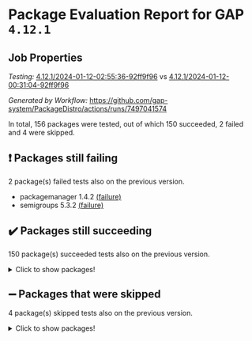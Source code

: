 # Package Evaluation Report for GAP `4.12.1`

## Job Properties

*Testing:* [4.12.1/2024-01-12-02:55:36-92ff9f96](https://github.com/gap-system/PackageDistro/blob/data/reports/4.12.1/2024-01-12-02:55:36-92ff9f96) vs [4.12.1/2024-01-12-00:31:04-92ff9f96](https://github.com/gap-system/PackageDistro/blob/data/reports/4.12.1/2024-01-12-00:31:04-92ff9f96)

*Generated by Workflow:* https://github.com/gap-system/PackageDistro/actions/runs/7497041574

In total, 156 packages were tested, out of which 150 succeeded, 2 failed and 4 were skipped.

## :exclamation: Packages still failing

2 package(s) failed tests also on the previous version.
- packagemanager 1.4.2 [(failure)](https://github.com/gap-system/PackageDistro/actions/runs/7497041574/job/20410445731)
- semigroups 5.3.2 [(failure)](https://github.com/gap-system/PackageDistro/actions/runs/7497041574/job/20410448028)

## :heavy_check_mark: Packages still succeeding

150 package(s) succeeded tests also on the previous version.
<details><summary>Click to show packages!</summary>

- 4ti2interface 2023.02-04 [(success)](https://github.com/gap-system/PackageDistro/actions/runs/7497041574/job/20410429980)
- ace 5.6.2 [(success)](https://github.com/gap-system/PackageDistro/actions/runs/7497041574/job/20410430160)
- aclib 1.3.2 [(success)](https://github.com/gap-system/PackageDistro/actions/runs/7497041574/job/20410430301)
- agt 0.3.1 [(success)](https://github.com/gap-system/PackageDistro/actions/runs/7497041574/job/20410430477)
- alnuth 3.2.1 [(success)](https://github.com/gap-system/PackageDistro/actions/runs/7497041574/job/20410430628)
- anupq 3.3.0 [(success)](https://github.com/gap-system/PackageDistro/actions/runs/7497041574/job/20410430784)
- atlasrep 2.1.8 [(success)](https://github.com/gap-system/PackageDistro/actions/runs/7497041574/job/20410431009)
- autodoc 2023.06.19 [(success)](https://github.com/gap-system/PackageDistro/actions/runs/7497041574/job/20410433173)
- automata 1.15 [(success)](https://github.com/gap-system/PackageDistro/actions/runs/7497041574/job/20410433346)
- automgrp 1.3.2 [(success)](https://github.com/gap-system/PackageDistro/actions/runs/7497041574/job/20410433466)
- autpgrp 1.11 [(success)](https://github.com/gap-system/PackageDistro/actions/runs/7497041574/job/20410433700)
- cap 2024.01-03 [(success)](https://github.com/gap-system/PackageDistro/actions/runs/7497041574/job/20410433809)
- caratinterface 2.3.6 [(success)](https://github.com/gap-system/PackageDistro/actions/runs/7497041574/job/20410433909)
- cddinterface 2022.11.01 [(success)](https://github.com/gap-system/PackageDistro/actions/runs/7497041574/job/20410434024)
- circle 1.6.6 [(success)](https://github.com/gap-system/PackageDistro/actions/runs/7497041574/job/20410434117)
- classicpres 1.22 [(success)](https://github.com/gap-system/PackageDistro/actions/runs/7497041574/job/20410434233)
- cohomolo 1.6.11 [(success)](https://github.com/gap-system/PackageDistro/actions/runs/7497041574/job/20410434359)
- congruence 1.2.5 [(success)](https://github.com/gap-system/PackageDistro/actions/runs/7497041574/job/20410434470)
- corelg 1.56 [(success)](https://github.com/gap-system/PackageDistro/actions/runs/7497041574/job/20410434594)
- crime 1.6 [(success)](https://github.com/gap-system/PackageDistro/actions/runs/7497041574/job/20410434698)
- crisp 1.4.6 [(success)](https://github.com/gap-system/PackageDistro/actions/runs/7497041574/job/20410434795)
- crypting 0.10.4 [(success)](https://github.com/gap-system/PackageDistro/actions/runs/7497041574/job/20410434891)
- cryst 4.1.27 [(success)](https://github.com/gap-system/PackageDistro/actions/runs/7497041574/job/20410434993)
- crystcat 1.1.10 [(success)](https://github.com/gap-system/PackageDistro/actions/runs/7497041574/job/20410435100)
- ctbllib 1.3.7 [(success)](https://github.com/gap-system/PackageDistro/actions/runs/7497041574/job/20410435196)
- cubefree 1.19 [(success)](https://github.com/gap-system/PackageDistro/actions/runs/7497041574/job/20410435317)
- curlinterface 2.3.2 [(success)](https://github.com/gap-system/PackageDistro/actions/runs/7497041574/job/20410435432)
- cvec 2.8.1 [(success)](https://github.com/gap-system/PackageDistro/actions/runs/7497041574/job/20410435556)
- datastructures 0.3.0 [(success)](https://github.com/gap-system/PackageDistro/actions/runs/7497041574/job/20410435705)
- deepthought 1.0.6 [(success)](https://github.com/gap-system/PackageDistro/actions/runs/7497041574/job/20410435813)
- design 1.8 [(success)](https://github.com/gap-system/PackageDistro/actions/runs/7497041574/job/20410435919)
- difsets 2.3.1 [(success)](https://github.com/gap-system/PackageDistro/actions/runs/7497041574/job/20410436021)
- digraphs 1.6.3 [(success)](https://github.com/gap-system/PackageDistro/actions/runs/7497041574/job/20410436123)
- edim 1.3.7 [(success)](https://github.com/gap-system/PackageDistro/actions/runs/7497041574/job/20410436240)
- example 4.3.4 [(success)](https://github.com/gap-system/PackageDistro/actions/runs/7497041574/job/20410436365)
- examplesforhomalg 2023.10-01 [(success)](https://github.com/gap-system/PackageDistro/actions/runs/7497041574/job/20410436493)
- factint 1.6.3 [(success)](https://github.com/gap-system/PackageDistro/actions/runs/7497041574/job/20410436618)
- ferret 1.0.9 [(success)](https://github.com/gap-system/PackageDistro/actions/runs/7497041574/job/20410436724)
- fga 1.5.0 [(success)](https://github.com/gap-system/PackageDistro/actions/runs/7497041574/job/20410436840)
- fining 1.5.6 [(success)](https://github.com/gap-system/PackageDistro/actions/runs/7497041574/job/20410436956)
- float 1.0.4 [(success)](https://github.com/gap-system/PackageDistro/actions/runs/7497041574/job/20410437083)
- format 1.4.3 [(success)](https://github.com/gap-system/PackageDistro/actions/runs/7497041574/job/20410437219)
- forms 1.2.9 [(success)](https://github.com/gap-system/PackageDistro/actions/runs/7497041574/job/20410437356)
- fplsa 1.2.6 [(success)](https://github.com/gap-system/PackageDistro/actions/runs/7497041574/job/20410437491)
- fr 2.4.13 [(success)](https://github.com/gap-system/PackageDistro/actions/runs/7497041574/job/20410437607)
- francy 2.0.3 [(success)](https://github.com/gap-system/PackageDistro/actions/runs/7497041574/job/20410437731)
- fwtree 1.3 [(success)](https://github.com/gap-system/PackageDistro/actions/runs/7497041574/job/20410437864)
- gapdoc 1.6.6 [(success)](https://github.com/gap-system/PackageDistro/actions/runs/7497041574/job/20410438003)
- gauss 2023.02-04 [(success)](https://github.com/gap-system/PackageDistro/actions/runs/7497041574/job/20410438119)
- gaussforhomalg 2023.11-01 [(success)](https://github.com/gap-system/PackageDistro/actions/runs/7497041574/job/20410438258)
- gbnp 1.0.5 [(success)](https://github.com/gap-system/PackageDistro/actions/runs/7497041574/job/20410438383)
- generalizedmorphismsforcap 2023.08-02 [(success)](https://github.com/gap-system/PackageDistro/actions/runs/7497041574/job/20410438497)
- genss 1.6.8 [(success)](https://github.com/gap-system/PackageDistro/actions/runs/7497041574/job/20410438624)
- gradedmodules 2024.01-01 [(success)](https://github.com/gap-system/PackageDistro/actions/runs/7497041574/job/20410438741)
- gradedringforhomalg 2023.08-01 [(success)](https://github.com/gap-system/PackageDistro/actions/runs/7497041574/job/20410438864)
- grape 4.9.0 [(success)](https://github.com/gap-system/PackageDistro/actions/runs/7497041574/job/20410439001)
- groupoids 1.73 [(success)](https://github.com/gap-system/PackageDistro/actions/runs/7497041574/job/20410439137)
- grpconst 2.6.4 [(success)](https://github.com/gap-system/PackageDistro/actions/runs/7497041574/job/20410439284)
- guarana 0.96.3 [(success)](https://github.com/gap-system/PackageDistro/actions/runs/7497041574/job/20410439425)
- guava 3.18 [(success)](https://github.com/gap-system/PackageDistro/actions/runs/7497041574/job/20410439572)
- hap 1.61 [(success)](https://github.com/gap-system/PackageDistro/actions/runs/7497041574/job/20410439711)
- hapcryst 0.1.15 [(success)](https://github.com/gap-system/PackageDistro/actions/runs/7497041574/job/20410439857)
- hecke 1.5.3 [(success)](https://github.com/gap-system/PackageDistro/actions/runs/7497041574/job/20410440007)
- help 3.5 [(success)](https://github.com/gap-system/PackageDistro/actions/runs/7497041574/job/20410440129)
- homalg 2024.01-01 [(success)](https://github.com/gap-system/PackageDistro/actions/runs/7497041574/job/20410440282)
- homalgtocas 2023.11-01 [(success)](https://github.com/gap-system/PackageDistro/actions/runs/7497041574/job/20410440432)
- idrel 2.45 [(success)](https://github.com/gap-system/PackageDistro/actions/runs/7497041574/job/20410440581)
- images 1.3.1 [(success)](https://github.com/gap-system/PackageDistro/actions/runs/7497041574/job/20410440717)
- intpic 0.3.0 [(success)](https://github.com/gap-system/PackageDistro/actions/runs/7497041574/job/20410440842)
- io 4.8.2 [(success)](https://github.com/gap-system/PackageDistro/actions/runs/7497041574/job/20410440982)
- io_forhomalg 2023.02-04 [(success)](https://github.com/gap-system/PackageDistro/actions/runs/7497041574/job/20410441136)
- irredsol 1.4.4 [(success)](https://github.com/gap-system/PackageDistro/actions/runs/7497041574/job/20410441284)
- json 2.1.1 [(success)](https://github.com/gap-system/PackageDistro/actions/runs/7497041574/job/20410441439)
- jupyterkernel 1.5.0 [(success)](https://github.com/gap-system/PackageDistro/actions/runs/7497041574/job/20410441648)
- jupyterviz 1.5.6 [(success)](https://github.com/gap-system/PackageDistro/actions/runs/7497041574/job/20410441818)
- kan 1.36 [(success)](https://github.com/gap-system/PackageDistro/actions/runs/7497041574/job/20410441994)
- kbmag 1.5.11 [(success)](https://github.com/gap-system/PackageDistro/actions/runs/7497041574/job/20410442143)
- laguna 3.9.6 [(success)](https://github.com/gap-system/PackageDistro/actions/runs/7497041574/job/20410442296)
- liealgdb 2.2.1 [(success)](https://github.com/gap-system/PackageDistro/actions/runs/7497041574/job/20410442447)
- liepring 2.8 [(success)](https://github.com/gap-system/PackageDistro/actions/runs/7497041574/job/20410442588)
- liering 2.4.2 [(success)](https://github.com/gap-system/PackageDistro/actions/runs/7497041574/job/20410442732)
- linearalgebraforcap 2024.01-02 [(success)](https://github.com/gap-system/PackageDistro/actions/runs/7497041574/job/20410442869)
- localizeringforhomalg 2023.10-01 [(success)](https://github.com/gap-system/PackageDistro/actions/runs/7497041574/job/20410443016)
- loops 3.4.3 [(success)](https://github.com/gap-system/PackageDistro/actions/runs/7497041574/job/20410443142)
- lpres 1.0.3 [(success)](https://github.com/gap-system/PackageDistro/actions/runs/7497041574/job/20410443283)
- majoranaalgebras 1.5.1 [(success)](https://github.com/gap-system/PackageDistro/actions/runs/7497041574/job/20410443425)
- mapclass 1.4.6 [(success)](https://github.com/gap-system/PackageDistro/actions/runs/7497041574/job/20410443574)
- matgrp 0.70 [(success)](https://github.com/gap-system/PackageDistro/actions/runs/7497041574/job/20410443698)
- matricesforhomalg 2023.11-02 [(success)](https://github.com/gap-system/PackageDistro/actions/runs/7497041574/job/20410443842)
- modisom 2.5.4 [(success)](https://github.com/gap-system/PackageDistro/actions/runs/7497041574/job/20410443987)
- modulepresentationsforcap 2024.01-01 [(success)](https://github.com/gap-system/PackageDistro/actions/runs/7497041574/job/20410444134)
- modules 2024.01-01 [(success)](https://github.com/gap-system/PackageDistro/actions/runs/7497041574/job/20410444280)
- monoidalcategories 2024.01-01 [(success)](https://github.com/gap-system/PackageDistro/actions/runs/7497041574/job/20410444426)
- nconvex 2022.09-01 [(success)](https://github.com/gap-system/PackageDistro/actions/runs/7497041574/job/20410444590)
- nilmat 1.4.2 [(success)](https://github.com/gap-system/PackageDistro/actions/runs/7497041574/job/20410444786)
- nock 1.5 [(success)](https://github.com/gap-system/PackageDistro/actions/runs/7497041574/job/20410444943)
- normalizinterface 1.3.6 [(success)](https://github.com/gap-system/PackageDistro/actions/runs/7497041574/job/20410445090)
- nq 2.5.10 [(success)](https://github.com/gap-system/PackageDistro/actions/runs/7497041574/job/20410445213)
- numericalsgps 1.3.1 [(success)](https://github.com/gap-system/PackageDistro/actions/runs/7497041574/job/20410445366)
- openmath 11.5.3 [(success)](https://github.com/gap-system/PackageDistro/actions/runs/7497041574/job/20410445476)
- orb 4.9.0 [(success)](https://github.com/gap-system/PackageDistro/actions/runs/7497041574/job/20410445616)
- patternclass 2.4.3 [(success)](https://github.com/gap-system/PackageDistro/actions/runs/7497041574/job/20410445856)
- permut 2.0.5 [(success)](https://github.com/gap-system/PackageDistro/actions/runs/7497041574/job/20410445984)
- polenta 1.3.10 [(success)](https://github.com/gap-system/PackageDistro/actions/runs/7497041574/job/20410446102)
- polymaking 0.8.7 [(success)](https://github.com/gap-system/PackageDistro/actions/runs/7497041574/job/20410446232)
- primgrp 3.4.4 [(success)](https://github.com/gap-system/PackageDistro/actions/runs/7497041574/job/20410446356)
- profiling 2.5.4 [(success)](https://github.com/gap-system/PackageDistro/actions/runs/7497041574/job/20410446480)
- qpa 1.35 [(success)](https://github.com/gap-system/PackageDistro/actions/runs/7497041574/job/20410446591)
- quagroup 1.8.4 [(success)](https://github.com/gap-system/PackageDistro/actions/runs/7497041574/job/20410446710)
- radiroot 2.9 [(success)](https://github.com/gap-system/PackageDistro/actions/runs/7497041574/job/20410446845)
- rcwa 4.7.1 [(success)](https://github.com/gap-system/PackageDistro/actions/runs/7497041574/job/20410446967)
- rds 1.8 [(success)](https://github.com/gap-system/PackageDistro/actions/runs/7497041574/job/20410447074)
- recog 1.4.2 [(success)](https://github.com/gap-system/PackageDistro/actions/runs/7497041574/job/20410447188)
- repndecomp 1.3.0 [(success)](https://github.com/gap-system/PackageDistro/actions/runs/7497041574/job/20410447297)
- repsn 3.1.1 [(success)](https://github.com/gap-system/PackageDistro/actions/runs/7497041574/job/20410447420)
- resclasses 4.7.3 [(success)](https://github.com/gap-system/PackageDistro/actions/runs/7497041574/job/20410447543)
- ringsforhomalg 2023.11-02 [(success)](https://github.com/gap-system/PackageDistro/actions/runs/7497041574/job/20410447687)
- sco 2023.08-01 [(success)](https://github.com/gap-system/PackageDistro/actions/runs/7497041574/job/20410447791)
- scscp 2.4.1 [(success)](https://github.com/gap-system/PackageDistro/actions/runs/7497041574/job/20410447910)
- sglppow 2.3 [(success)](https://github.com/gap-system/PackageDistro/actions/runs/7497041574/job/20410448149)
- sgpviz 0.999.5 [(success)](https://github.com/gap-system/PackageDistro/actions/runs/7497041574/job/20410448261)
- simpcomp 2.1.14 [(success)](https://github.com/gap-system/PackageDistro/actions/runs/7497041574/job/20410448384)
- singular 2023.02.09 [(success)](https://github.com/gap-system/PackageDistro/actions/runs/7497041574/job/20410448506)
- sl2reps 1.1 [(success)](https://github.com/gap-system/PackageDistro/actions/runs/7497041574/job/20410448623)
- sla 1.5.3 [(success)](https://github.com/gap-system/PackageDistro/actions/runs/7497041574/job/20410448745)
- smallgrp 1.5.3 [(success)](https://github.com/gap-system/PackageDistro/actions/runs/7497041574/job/20410448881)
- smallsemi 0.6.13 [(success)](https://github.com/gap-system/PackageDistro/actions/runs/7497041574/job/20410449036)
- sonata 2.9.6 [(success)](https://github.com/gap-system/PackageDistro/actions/runs/7497041574/job/20410449178)
- sophus 1.27 [(success)](https://github.com/gap-system/PackageDistro/actions/runs/7497041574/job/20410449312)
- sotgrps 1.2 [(success)](https://github.com/gap-system/PackageDistro/actions/runs/7497041574/job/20410449616)
- spinsym 1.5.2 [(success)](https://github.com/gap-system/PackageDistro/actions/runs/7497041574/job/20410450037)
- standardff 1.0 [(success)](https://github.com/gap-system/PackageDistro/actions/runs/7497041574/job/20410450165)
- symbcompcc 1.3.2 [(success)](https://github.com/gap-system/PackageDistro/actions/runs/7497041574/job/20410450302)
- thelma 1.3 [(success)](https://github.com/gap-system/PackageDistro/actions/runs/7497041574/job/20410450483)
- tomlib 1.2.9 [(success)](https://github.com/gap-system/PackageDistro/actions/runs/7497041574/job/20410450634)
- toolsforhomalg 2023.11-01 [(success)](https://github.com/gap-system/PackageDistro/actions/runs/7497041574/job/20410450767)
- toric 1.9.5 [(success)](https://github.com/gap-system/PackageDistro/actions/runs/7497041574/job/20410450914)
- toricvarieties 2022.07.13 [(success)](https://github.com/gap-system/PackageDistro/actions/runs/7497041574/job/20410451079)
- transgrp 3.6.5 [(success)](https://github.com/gap-system/PackageDistro/actions/runs/7497041574/job/20410451237)
- ugaly 4.1.3 [(success)](https://github.com/gap-system/PackageDistro/actions/runs/7497041574/job/20410451403)
- unipot 1.5 [(success)](https://github.com/gap-system/PackageDistro/actions/runs/7497041574/job/20410451597)
- unitlib 4.2.0 [(success)](https://github.com/gap-system/PackageDistro/actions/runs/7497041574/job/20410451847)
- utils 0.84 [(success)](https://github.com/gap-system/PackageDistro/actions/runs/7497041574/job/20410451995)
- uuid 0.7 [(success)](https://github.com/gap-system/PackageDistro/actions/runs/7497041574/job/20410452129)
- walrus 0.9991 [(success)](https://github.com/gap-system/PackageDistro/actions/runs/7497041574/job/20410452311)
- wedderga 4.10.4 [(success)](https://github.com/gap-system/PackageDistro/actions/runs/7497041574/job/20410452475)
- xmod 2.91 [(success)](https://github.com/gap-system/PackageDistro/actions/runs/7497041574/job/20410452630)
- xmodalg 1.23 [(success)](https://github.com/gap-system/PackageDistro/actions/runs/7497041574/job/20410452785)
- yangbaxter 0.10.3 [(success)](https://github.com/gap-system/PackageDistro/actions/runs/7497041574/job/20410452953)
- zeromqinterface 0.14 [(success)](https://github.com/gap-system/PackageDistro/actions/runs/7497041574/job/20410453120)
</details>

## :heavy_minus_sign: Packages that were skipped

4 package(s) skipped tests also on the previous version.
<details><summary>Click to show packages!</summary>

- browse 1.8.21 [(skipped)](https://github.com/gap-system/PackageDistro/actions/runs/7497041574/job/20410018475)
- itc 1.5.1 [(skipped)](https://github.com/gap-system/PackageDistro/actions/runs/7497041574/job/20410018475)
- polycyclic 2.16 [(skipped)](https://github.com/gap-system/PackageDistro/actions/runs/7497041574/job/20410018475)
- xgap 4.31 [(skipped)](https://github.com/gap-system/PackageDistro/actions/runs/7497041574/job/20410018475)
</details>


